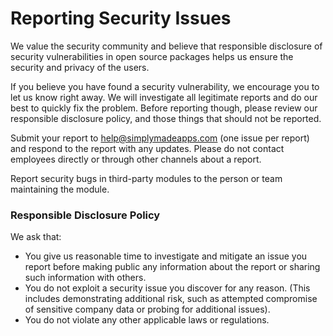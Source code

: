 # Reporting Security Issues

We value the security community and believe that responsible disclosure of security vulnerabilities in open source packages helps us ensure the security and privacy of the users.

If you believe you have found a security vulnerability, we encourage you to let us know right away. We will investigate all legitimate reports and do our best to quickly fix the problem. Before reporting though, please review our responsible disclosure policy, and those things that should not be reported.

Submit your report to help@simplymadeapps.com (one issue per report) and respond to the report with any updates. Please do not contact employees directly or through other channels about a report.

Report security bugs in third-party modules to the person or team maintaining the module.


### Responsible Disclosure Policy

We ask that:

* You give us reasonable time to investigate and mitigate an issue you report before making public any information about the report or sharing such information with others.
* You do not exploit a security issue you discover for any reason. (This includes demonstrating additional risk, such as attempted compromise of sensitive company data or probing for additional issues).
* You do not violate any other applicable laws or regulations.

